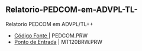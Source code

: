 ## Relatorio-PEDCOM-em-ADVPL-TL-
Relatorio PEDCOM em ADVPL/TL++

- [Código Fonte   ](/PEDCOM.PRW)       | PEDCOM.PRW 
- [Ponto de Entrada](/MT120BRW.PRW) | MT120BRW.PRW
</br>
